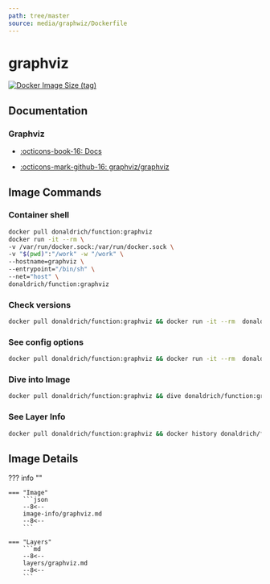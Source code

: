 ```yaml
---
path: tree/master
source: media/graphwiz/Dockerfile
---
```


# graphviz

[![Docker Image Size (tag)](https://img.shields.io/docker/image-size/donaldrich/function/graphviz?color=blue&label=donaldrich/function:graphviz&logo=docker&style=flat-square)](https://hub.docker.com/r/donaldrich/function/graphviz)

## Documentation

### Graphviz

- [:octicons-book-16: Docs](http://www.graphviz.org)

- [:octicons-mark-github-16: graphviz/graphviz](https://github.com/graphviz/graphviz)

## Image Commands

### Container shell

```sh
docker pull donaldrich/function:graphviz
docker run -it --rm \
-v /var/run/docker.sock:/var/run/docker.sock \
-v "$(pwd)":"/work" -w "/work" \
--hostname=graphviz \
--entrypoint="/bin/sh" \
--net="host" \
donaldrich/function:graphviz
```

### Check versions

```sh
docker pull donaldrich/function:graphviz && docker run -it --rm  donaldrich/function:graphviz validate
```

### See config options

```sh
docker pull donaldrich/function:graphviz && docker run -it --rm  donaldrich/function:graphviz help
```

### Dive into Image

```sh
docker pull donaldrich/function:graphviz && dive donaldrich/function:graphviz
```

### See Layer Info

```sh
docker pull donaldrich/function:graphviz && docker history donaldrich/function:graphviz
```

## Image Details

??? info ""

    === "Image"
        ```json
        --8<--
        image-info/graphviz.md
        --8<--
        ```

    === "Layers"
        ```md
        --8<--
        layers/graphviz.md
        --8<--
        ```
